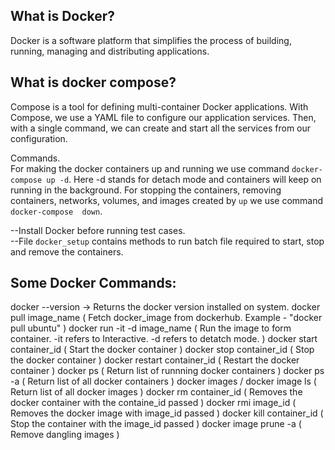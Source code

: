 What is Docker?   
-----------------
Docker is a software platform that simplifies the process of building, 
running, managing and distributing applications.

What is docker compose?  
----------------------
Compose is a tool for defining multi-container Docker applications. With
Compose, we use a YAML file to configure our application services. Then,
with a single command, we can create and start all the services from our configuration.

Commands.                                                                                                                                         
For making the docker containers up and running we use command `docker-compose up -d`.
Here -d stands for detach mode and containers will keep on running in the background.
For stopping the containers, removing containers, networks, volumes, and images
created by `up` we use command `docker-compose  down`.

--Install Docker before running test cases.                                                                                     
--File `docker_setup` contains methods to run batch file required to start,
stop and remove the containers.

Some Docker Commands:
---------------------
docker --version -> Returns the docker version installed on system.
docker pull image_name ( Fetch docker_image from dockerhub. Example - "docker pull ubuntu" )
docker run -it -d image_name ( Run the image to form container. -it refers to Interactive. -d refers to detatch mode. )
docker start container_id ( Start the docker container )
docker stop container_id ( Stop the docker container )
docker restart container_id ( Restart the docker container )
docker ps ( Return list of runnning docker containers )
docker ps -a ( Return list of all docker containers )
docker images / docker image ls ( Return list of all docker images )
docker rm container_id ( Removes the docker container with the containe_id passed )
docker rmi image_id ( Removes the docker image with image_id passed )
docker kill container_id ( Stop the container with the image_id passed )
docker image prune -a ( Remove dangling images )
